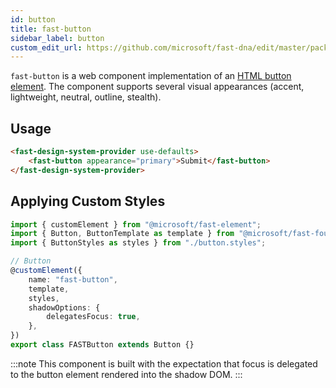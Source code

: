 ```yaml
---
id: button
title: fast-button
sidebar_label: button
custom_edit_url: https://github.com/microsoft/fast-dna/edit/master/packages/web-components/fast-foundation/src/button/README.md
---
```


`fast-button` is a web component implementation of an [HTML button element](https://developer.mozilla.org/en-US/docs/Web/HTML/Element/button). The component supports several visual appearances (accent, lightweight, neutral, outline, stealth).

## Usage

```html live
<fast-design-system-provider use-defaults>
    <fast-button appearance="primary">Submit</fast-button>
</fast-design-system-provider>
```

## Applying Custom Styles

```ts
import { customElement } from "@microsoft/fast-element";
import { Button, ButtonTemplate as template } from "@microsoft/fast-foundation";
import { ButtonStyles as styles } from "./button.styles";

// Button
@customElement({
    name: "fast-button",
    template,
    styles,
    shadowOptions: {
        delegatesFocus: true,
    },
})
export class FASTButton extends Button {}
```

:::note
This component is built with the expectation that focus is delegated to the button element rendered into the shadow DOM.
:::
